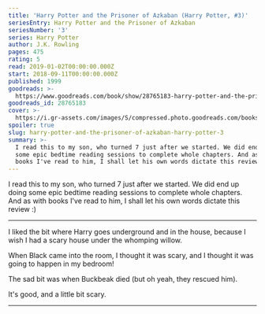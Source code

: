 ```yaml
---
title: 'Harry Potter and the Prisoner of Azkaban (Harry Potter, #3)'
seriesEntry: Harry Potter and the Prisoner of Azkaban
seriesNumber: '3'
series: Harry Potter
author: J.K. Rowling
pages: 475
rating: 5
read: 2019-01-02T00:00:00.000Z
start: 2018-09-11T00:00:00.000Z
published: 1999
goodreads: >-
  https://www.goodreads.com/book/show/28765183-harry-potter-and-the-prisoner-of-azkaban
goodreads_id: 28765183
cover: >-
  https://i.gr-assets.com/images/S/compressed.photo.goodreads.com/books/1659085478l/28765183._SX315_.jpg
spoiler: true
slug: harry-potter-and-the-prisoner-of-azkaban-harry-potter-3
summary: >-
  I read this to my son, who turned 7 just after we started. We did end up doing
  some epic bedtime reading sessions to complete whole chapters. And as with
  books I've read to him, I shall let his own words dictate this review :)
---
```

I read this to my son, who turned 7 just after we started. We did end up doing some epic bedtime reading sessions to complete whole chapters. And as with books I've read to him, I shall let his own words dictate this review :)

---

I liked the bit where Harry goes underground and in the house, because I wish I had a scary house under the whomping willow.

When Black came into the room, I thought it was scary, and I thought it was going to happen in my bedroom!

The sad bit was when Buckbeak died (but oh yeah, they rescued him).

It's good, and a little bit scary.

---
